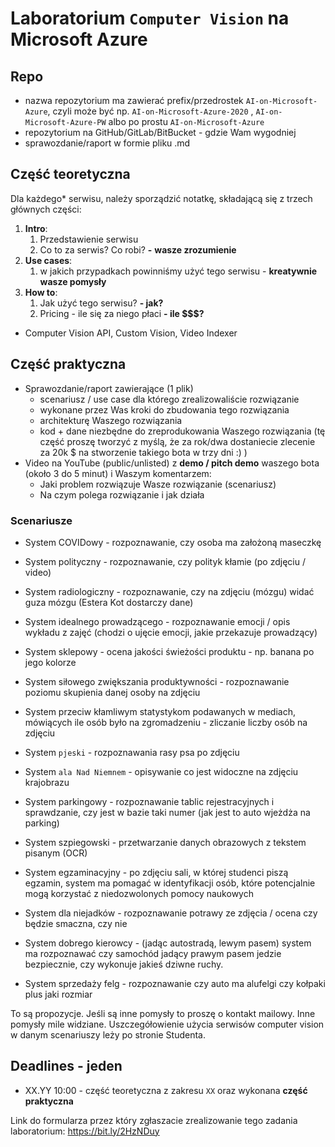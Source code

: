# Laboratorium `Computer Vision` na Microsoft Azure



## Repo

- nazwa repozytorium ma zawierać prefix/przedrostek `AI-on-Microsoft-Azure`, czyli może być np.  `AI-on-Microsoft-Azure-2020` ,  `AI-on-Microsoft-Azure-PW` albo po prostu  `AI-on-Microsoft-Azure` 
- repozytorium na GitHub/GitLab/BitBucket - gdzie Wam wygodniej
- sprawozdanie/raport w formie pliku .md



## Część teoretyczna

Dla każdego* serwisu, należy sporządzić notatkę, składającą się z trzech głównych części:

1. **Intro**:
   1. Przedstawienie serwisu
   2. Co to za serwis? Co robi? **-** **wasze zrozumienie**
2. **Use cases**:
   1. w jakich przypadkach powinniśmy użyć tego serwisu - **kreatywnie wasze pomysły**
3. **How to**:
   1. Jak użyć tego serwisu? **- jak?**
   2. Pricing - ile się za niego płaci **- ile $$$?**



* Computer Vision API, Custom Vision, Video Indexer



## Część praktyczna

- Sprawozdanie/raport zawierające (1 plik)
  - scenariusz / use case dla którego zrealizowaliście rozwiązanie
  - wykonane przez Was kroki do zbudowania tego rozwiązania
  - architekturę Waszego rozwiązania
  - kod + dane niezbędne do zreprodukowania Waszego rozwiązania (tę część proszę tworzyć z myślą, że za rok/dwa dostaniecie zlecenie za 20k $ na stworzenie takiego bota w trzy dni :) )
- Video na YouTube (public/unlisted) z **demo / pitch demo** waszego bota (około 3 do 5 minut) i Waszym komentarzem:
  - Jaki problem rozwiązuje Wasze rozwiązanie (scenariusz)
  - Na czym polega rozwiązanie i jak działa



### Scenariusze

- System COVIDowy - rozpoznawanie, czy osoba ma założoną maseczkę

- System polityczny - rozpoznawanie, czy polityk kłamie (po zdjęciu / video)

- System radiologiczny - rozpoznawanie, czy na zdjęciu (mózgu) widać guza mózgu (Estera Kot dostarczy dane)

- System idealnego prowadzącego - rozpoznawanie emocji / opis wykładu z zajęć (chodzi o ujęcie emocji, jakie przekazuje prowadzący)

- System sklepowy - ocena jakości świeżości produktu - np. banana po jego kolorze

- System siłowego zwiększania produktywności - rozpoznawanie poziomu skupienia danej osoby na zdjęciu

- System przeciw kłamliwym statystykom podawanych w mediach, mówiących ile osób było na zgromadzeniu - zliczanie liczby osób na zdjęciu

- System `pjeski` - rozpoznawania rasy psa po zdjęciu

- System `ala Nad Niemnem` - opisywanie co jest widoczne na zdjęciu krajobrazu

- System parkingowy - rozpoznawanie tablic rejestracyjnych i sprawdzanie, czy jest w bazie taki numer (jak jest to auto wjeżdża na parking)

- System szpiegowski - przetwarzanie danych obrazowych z tekstem pisanym (OCR)

- System egzaminacyjny - po zdjęciu sali, w której studenci piszą egzamin, system ma pomagać w identyfikacji osób, które potencjalnie mogą korzystać z niedozwolonych pomocy naukowych

- System dla niejadków - rozpoznawanie potrawy ze zdjęcia / ocena czy będzie smaczna, czy nie

- System dobrego kierowcy - (jadąc autostradą, lewym pasem) system ma rozpoznawać czy samochód jadący prawym pasem jedzie bezpiecznie, czy wykonuje jakieś dziwne ruchy.

- System sprzedaży felg - rozpoznawanie czy auto ma alufelgi czy kołpaki plus jaki rozmiar

  

To są propozycje. Jeśli są inne pomysły to proszę o kontakt mailowy. Inne pomysły mile widziane. Uszczegółowienie użycia serwisów computer vision w danym scenariuszy leży po stronie Studenta.



## Deadlines - jeden

- XX.YY 10:00 - część teoretyczna z zakresu `XX`  oraz wykonana **część praktyczna**

Link do formularza przez który zgłaszacie zrealizowanie tego zadania laboratorium: https://bit.ly/2HzNDuy